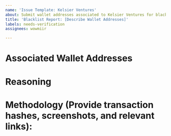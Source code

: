 ```yaml
---
name: 'Issue Template: Kelsier Ventures'
about: Submit wallet addresses associated to Kelsier Ventures for blacklisting.
title: 'Blacklist Report: [Describe Wallet Addresses]'
labels: needs-verification
assignees: wowmiir

---
```


# Associated Wallet Addresses
<!--
Provide a list of addresses that you believe to be associated with Kelsier Ventures.

The list should ideally contain at least 10 addresses.
The current address list can be found here: `kelsier_addresses.csv`

Example:
```
1. Wallet 1
2. Wallet 2
3. Wallet 3
4. Wallet 4
```

Please check the existing list of addresses in `kelsier_addresses.csv` to ensure that there are no duplicate address submissions.
-->

# Reasoning
<!--
Describe how the submitted addresses are associated to Kelsier Ventures.

Example:

Wallet was funded by FixedFloat and had transfers in/out of Wallet 1 and Wallet 2 in the existing `kelsier_addresses.csv` list.
-->

# Methodology (Provide transaction hashes, screenshots, and relevant links):
<!--
Explain the method used to discover the addresses and provide details like transaction hashes, screenshots and relevant links that can help with verification.

Example:

The reported addresses were discovered by tracking the transfers in and out of the existing list of wallets via Dune/Flipside.

<Dashboard query link>
-->
